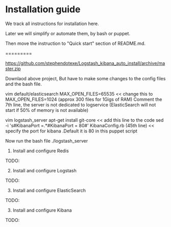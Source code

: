 Installation guide
=========

We track all instructions for installation here.

Later we will simplify or automate them, by bash or puppet. 

Then move the instruction to "Quick start" section of README.md.

=========

https://github.com/stephendotexe/Logstash_kibana_auto_install/archive/master.zip

Downlaod above project, But have to make some changes to the config files and the bash file. 

vim default/elasticsearch
MAX_OPEN_FILES=65535  << change this to MAX_OPEN_FILES=1024  (approx 300 files for 1Gigs of RAM)
Comment the 7th line, the server is not dedicated to logservice (ElasticSearch will not start if 50% of memory is not available)

vim logstash_server
apt-get install git-core  << add this line to the code
sed -i 's#KibanaPort =.*#KibanaPort = 80#' KibanaConfig.rb  (45th line)  << specify the port for kibana .Default it is 80 in this puppet script

Now run the bash file
./logstash_server




1. Install and configure Redis

TODO:

2. Install and configure Logstash

TODO:

3. Install and configure ElasticSearch

TODO:

3. Install and configure Kibana

TODO:

